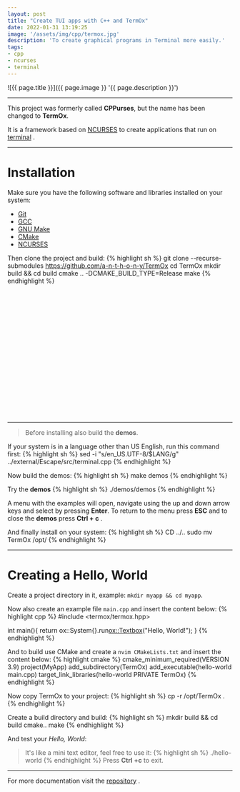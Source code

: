 ```yaml
---
layout: post
title: "Create TUI apps with C++ and TermOx"
date: 2022-01-31 13:19:25
image: '/assets/img/cpp/termox.jpg'
description: 'To create graphical programs in Terminal more easily.'
tags:
- cpp
- ncurses
- terminal
---
```


![{{ page.title }}]({{ page.image }} '{{ page.description }}')

---

This project was formerly called **CPPurses**, but the name has been changed to **TermOx**.

It is a framework based on [NCURSES](https://terminalroot.com/tags#ncurses) to create applications that run on [terminal](https://terminalroot.com.com/tags#terminal) .

---

# Installation
Make sure you have the following software and libraries installed on your system:
+ [Git](https://terminalroot.com.com/tags#git)
+ [GCC](https://terminalroot.com.com/tags#gcc)
+ [GNU Make](https://terminalroot.com.com/tags#make)
+ [CMake](https://terminalroot.com.com/tags#cmake)
+ [NCURSES](https://terminalroot.com/tags#ncurses)

Then clone the project and build:
{% highlight sh %}
git clone --recurse-submodules https://github.com/a-n-t-h-o-n-y/TermOx
cd TermOx
mkdir build && cd build
cmake .. -DCMAKE_BUILD_TYPE=Release
make
{% endhighlight %}

<!-- SQUARE - GAMES ROOT -->
<script async src="//pagead2.googlesyndication.com/pagead/js/adsbygoogle.js"></script>
<ins class="adsbygoogle"
style="display:inline-block;width:336px;height:280px"
data-ad-client="ca-pub-2838251107855362"
data-ad-slot="5351066970"></ins>
<script>
(adsbygoogle = window.adsbygoogle || []).push({});
</script>

---

> Before installing also build the **demos**.

If your system is in a language other than US English, run this command first:
{% highlight sh %}
sed -i "s/en_US\.UTF-8/$LANG/g" ../external/Escape/src/terminal.cpp
{% endhighlight %}

Now build the demos:
{% highlight sh %}
make demos
{% endhighlight %}

Try the **demos**
{% highlight sh %}
./demos/demos
{% endhighlight %}

A menu with the examples will open, navigate using the up and down arrow keys and select by pressing **Enter**. To return to the menu press **ESC** and to close the **demos** press **Ctrl + c** .

And finally install on your system:
{% highlight sh %}
CD ../..
sudo mv TermOx /opt/
{% endhighlight %}


<!-- RECTANGLE 2 - OnParagragraph -->
<script async src="//pagead2.googlesyndication.com/pagead/js/adsbygoogle.js"></script>
<ins class="adsbygoogle"
style="display:block; text-align:center;"
data-ad-layout="in-article"
data-ad-format="fluid"
data-ad-client="ca-pub-2838251107855362"
data-ad-slot="8549252987"></ins>
<script>
(adsbygoogle = window.adsbygoogle || []).push({});
</script>

---

# Creating a Hello, World
Create a project directory in it, example: `mkdir myapp && cd myapp`.

Now also create an example file `main.cpp` and insert the content below:
{% highlight cpp %}
#include <termox/termox.hpp>

int main(){
    return ox::System{}.run<ox::Textbox>("Hello, World!");
}
{% endhighlight %}

And to build use CMake and create a `nvim CMakeLists.txt` and insert the content below:
{% highlight cmake %}
cmake_minimum_required(VERSION 3.9)
project(MyApp)
add_subdirectory(TermOx)
add_executable(hello-world main.cpp)
target_link_libraries(hello-world PRIVATE TermOx)
{% endhighlight %}

Now copy TermOx to your project:
{% highlight sh %}
cp -r /opt/TermOx .
{% endhighlight %}

Create a build directory and build:
{% highlight sh %}
mkdir build && cd build
cmake..
make
{% endhighlight %}

And test your *Hello, World*:
> It's like a mini text editor, feel free to use it:
{% highlight sh %}
./hello-world
{% endhighlight %}
> Press **Ctrl +c** to exit.

---

For more documentation visit the [repository](https://github.com/a-n-t-h-o-n-y/TermOx) .

